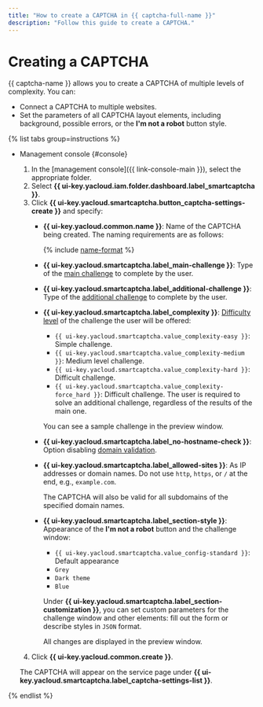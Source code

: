 ```yaml
---
title: "How to create a CAPTCHA in {{ captcha-full-name }}"
description: "Follow this guide to create a CAPTCHA."
---
```


# Creating a CAPTCHA

{{ captcha-name }} allows you to create a CAPTCHA of multiple levels of complexity. You can:

* Connect a CAPTCHA to multiple websites.
* Set the parameters of all CAPTCHA layout elements, including background, possible errors, or the **I'm not a robot** button style.

{% list tabs group=instructions %}

- Management console {#console}

   1. In the [management console]({{ link-console-main }}), select the appropriate folder.
   1. Select **{{ ui-key.yacloud.iam.folder.dashboard.label_smartcaptcha }}**.
   1. Click **{{ ui-key.yacloud.smartcaptcha.button_captcha-settings-create }}** and specify:
      * **{{ ui-key.yacloud.common.name }}**: Name of the CAPTCHA being created. The naming requirements are as follows:

         {% include [name-format](../../_includes/smartcaptcha/name-format.md) %}

      * **{{ ui-key.yacloud.smartcaptcha.label_main-challenge }}**: Type of the [main challenge](../concepts/tasks.md#main-task) to complete by the user.
      * **{{ ui-key.yacloud.smartcaptcha.label_additional-challenge }}**: Type of the [additional challenge](../concepts/tasks.md#additional-task) to complete by the user.
      * **{{ ui-key.yacloud.smartcaptcha.label_complexity }}**: [Difficulty level](../concepts/tasks.md#task-difficulty) of the challenge the user will be offered:
         * `{{ ui-key.yacloud.smartcaptcha.value_complexity-easy }}`: Simple challenge.
         * `{{ ui-key.yacloud.smartcaptcha.value_complexity-medium }}`: Medium level challenge.
         * `{{ ui-key.yacloud.smartcaptcha.value_complexity-hard }}`: Difficult challenge.
         * `{{ ui-key.yacloud.smartcaptcha.value_complexity-force_hard }}`: Difficult challenge. The user is required to solve an additional challenge, regardless of the results of the main one.

         You can see a sample challenge in the preview window.
      * **{{ ui-key.yacloud.smartcaptcha.label_no-hostname-check }}**: Option disabling [domain validation](../concepts/domain-validation.md).
      * **{{ ui-key.yacloud.smartcaptcha.label_allowed-sites }}**: As IP addresses or domain names. Do not use `http`, `https`, or `/` at the end, e.g., `example.com`.

         The CAPTCHA will also be valid for all subdomains of the specified domain names.

      * **{{ ui-key.yacloud.smartcaptcha.label_section-style }}**: Appearance of the **I'm not a robot** button and the challenge window:
         * `{{ ui-key.yacloud.smartcaptcha.value_config-standard }}`: Default appearance
         * `Grey`
         * `Dark theme`
         * `Blue`

         Under **{{ ui-key.yacloud.smartcaptcha.label_section-customization }}**, you can set custom parameters for the challenge window and other elements: fill out the form or describe styles in `JSON` format.

         All changes are displayed in the preview window.
   1. Click **{{ ui-key.yacloud.common.create }}**.

   The CAPTCHA will appear on the service page under **{{ ui-key.yacloud.smartcaptcha.label_captcha-settings-list }}**.

{% endlist %}
